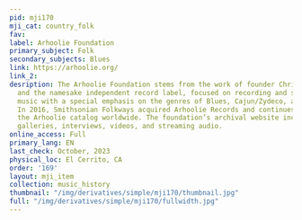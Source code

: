 ```yaml
---
pid: mji170
mji_cat: country_folk
fav: 
label: Arhoolie Foundation
primary_subject: Folk
secondary_subjects: Blues
link: https://arhoolie.org/
link_2: 
desription: The Arhoolie Foundation stems from the work of founder Chris Strachwitz
  and the namesake independent record label, focused on recording and sharing regional
  music with a special emphasis on the genres of Blues, Cajun/Zydeco, and Tejano/Norteño.
  In 2016, Smithsonian Folkways acquired Arhoolie Records and continues to distribute
  the Arhoolie catalog worldwide. The foundation’s archival website includes photo
  galleries, interviews, videos, and streaming audio.
online_access: Full
primary_lang: EN
last_check: October, 2023
physical_loc: El Cerrito, CA
order: '169'
layout: mji_item
collection: music_history
thumbnail: "/img/derivatives/simple/mji170/thumbnail.jpg"
full: "/img/derivatives/simple/mji170/fullwidth.jpg"
---
```

